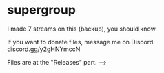 # supergroup
I made 7 streams on this (backup), you should know.

If you want to donate files, message me on Discord: discord.gg/y2gHNYmccN

Files are at the "Releases" part. -->
